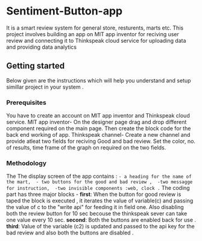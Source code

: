 # Sentiment-Button-app

It is a smart review system for general store, resturents, marts etc. 
This project involves building an app on MIT app inventor for reciving user review and connecting it to Thinkspeak cloud service for uploading data and providing data analytics

## Getting started

Below given are the instructions which will help you understand and setup simillar project in your system .

### Prerequisites

You have to create an account on MIT app inventor and Thinkspeak cloud service.
MIT app inventor- On the designer page drag and drop different component required on the main page.
                  Then create the block code for the back end working of app.
Thinkspeak channel- Create a new channel and provide atleat two fields for reciving Good and bad review. Set the color, no. of results, time frame of the graph                       on required on the two fields.

### Methodology

The The display screen of the app contains :
    ```
    - a heading for the name of the mart, 
    - two buttons for the good and bad review , 
    -two messagge for instruction, 
    -two invisible components :web, clock .
    ```
The coding part has three major blocks - 
    **first**: When the button for good review is taped the block is executed , it iterates the value of variable(c) and passing the value of c to the "write api" for feeding it in field one.
               Also disabling both the review button for 10 sec becouse the thinkspeak sever can take one value every 10 sec. 
    **second**: Both the buttons are enabled back for use . 
    **third**: Value of the variable (c2) is updated and passed to the api key for the bad review and also both the buttons are disabled .
